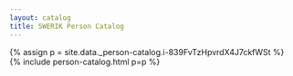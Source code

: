 ```yaml
---
layout: catalog
title: SWERIK Person Catalog
---
```

{% assign p = site.data._person-catalog.i-839FvTzHpvrdX4J7ckfWSt %}
{% include person-catalog.html p=p %}

